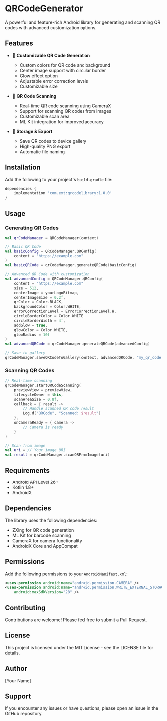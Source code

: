 # QRCodeGenerator

A powerful and feature-rich Android library for generating and scanning QR codes with advanced customization options.

## Features

- 🎨 **Customizable QR Code Generation**
  - Custom colors for QR code and background
  - Center image support with circular border
  - Glow effect option
  - Adjustable error correction levels
  - Customizable size

- 📱 **QR Code Scanning**
  - Real-time QR code scanning using CameraX
  - Support for scanning QR codes from images
  - Customizable scan area
  - ML Kit integration for improved accuracy

- 💾 **Storage & Export**
  - Save QR codes to device gallery
  - High-quality PNG export
  - Automatic file naming

## Installation

Add the following to your project's `build.gradle` file:

```gradle
dependencies {
    implementation 'com.ext:qrcodelibrary:1.0.0'
}
```

## Usage

### Generating QR Codes

```kotlin
val qrCodeManager = QRCodeManager(context)

// Basic QR Code
val basicConfig = QRCodeManager.QRConfig(
    content = "https://example.com"
)
val basicQRCode = qrCodeManager.generateQRCode(basicConfig)

// Advanced QR Code with customization
val advancedConfig = QRCodeManager.QRConfig(
    content = "https://example.com",
    size = 512,
    centerImage = yourLogoBitmap,
    centerImageSize = 0.2f,
    qrColor = Color.BLACK,
    backgroundColor = Color.WHITE,
    errorCorrectionLevel = ErrorCorrectionLevel.H,
    circleBorderColor = Color.WHITE,
    circleBorderWidth = 4f,
    addGlow = true,
    glowColor = Color.WHITE,
    glowRadius = 10f
)
val advancedQRCode = qrCodeManager.generateQRCode(advancedConfig)

// Save to gallery
qrCodeManager.saveQRCodeToGallery(context, advancedQRCode, "my_qr_code.png")
```

### Scanning QR Codes

```kotlin
// Real-time scanning
qrCodeManager.startQRCodeScanning(
    previewView = previewView,
    lifecycleOwner = this,
    scanAreaSize = 0.8f,
    callback = { result ->
        // Handle scanned QR code result
        Log.d("QRCode", "Scanned: $result")
    },
    onCameraReady = { camera ->
        // Camera is ready
    }
)

// Scan from image
val uri = // Your image URI
val result = qrCodeManager.scanQRFromImage(uri)
```

## Requirements

- Android API Level 26+
- Kotlin 1.8+
- AndroidX

## Dependencies

The library uses the following dependencies:
- ZXing for QR code generation
- ML Kit for barcode scanning
- CameraX for camera functionality
- AndroidX Core and AppCompat

## Permissions

Add the following permissions to your `AndroidManifest.xml`:

```xml
<uses-permission android:name="android.permission.CAMERA" />
<uses-permission android:name="android.permission.WRITE_EXTERNAL_STORAGE" 
    android:maxSdkVersion="28" />
```

## Contributing

Contributions are welcome! Please feel free to submit a Pull Request.

## License

This project is licensed under the MIT License - see the LICENSE file for details.

## Author

[Your Name]

## Support

If you encounter any issues or have questions, please open an issue in the GitHub repository.
